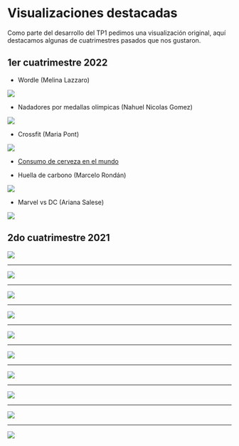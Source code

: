 # Visualizaciones destacadas

Como parte del desarrollo del TP1 pedimos una visualización original, aquí destacamos algunas de cuatrimestres pasados que nos gustaron.

## 1er cuatrimestre 2022

* Wordle (Melina Lazzaro)
<img src="visus/wordle.png" />

* Nadadores por medallas olímpicas (Nahuel Nicolas Gomez)
<img src="visus/nadadores.png" />

* Crossfit (Maria Pont)
<img src="visus/crossfit.png" />

* [Consumo de cerveza en el mundo](https://www.youtube.com/watch?v=7FeheVsOiiQ)

* Huella de carbono (Marcelo Rondán)
<img src="visus/huella_carbono.png" />

* Marvel vs DC (Ariana Salese)
<img src="visus/marvel_dc.png" />


## 2do cuatrimestre 2021


<img src="visus/basura.png" />

<hr>

<img src="visus/f1_top_win_ratio.png" />

<hr>

<img src="visus/velocidades.png" />

<hr>

<img src="visus/videogames_tetris.png" />

<hr>

<img src="visus/mario_kart.png" />

<hr>

<img src="visus/dota_2.png" />

<hr>

<img src="visus/messi.png" />

<hr>

<img src="visus/record_messi.png" />

<hr>

<img src="visus/river_boca.png" />

<hr>

<img src="visus/titulos_1ra_division.png" />
